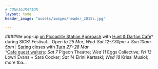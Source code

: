 ```yaml
---
# CONFIGURATION
layout: home
header_image: "assets/images/header_2015s.jpg"

---
```

####We pop-up [on Piccadilly Station Approach](http://bit.ly/1AQdn9f) with [Hunt & Darton Cafe](/current/2015-spring/h&d)† during SICK! Festival… Open *to 25 Mar*, *Wed-Sat 12-7.30pm + Sun 10am-5pm* | [Spring](/current/2015-spring) closes with [Turn](/current/2015-turn) *27+28 Mar*      
†[Cafe guest waiters](/current/2015-spring/h&d): *Sat 7* Pigeon Theatre; *Wed 11* Eggs Collective; *Fri 13* Lowri Evans + Sara Cocker; *Sat 14* Eirini Kartsaki; *Wed 18* Krissi Musiol; more tba…
